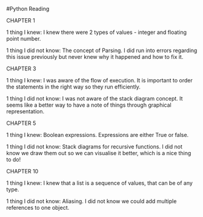 #Python Reading


CHAPTER 1

1 thing I knew: I knew there were 2 types of values - integer and floating point number. 

1 thing I did not know: The concept of Parsing. I did run into errors regarding this issue previously but never knew why it happened and how to fix it.

CHAPTER 3 

1 thing I knew: I was aware of the flow of execution. It is important to order the statements in the right way so they run efficiently. 

1 thing I did not know: I was not aware of the stack diagram concept. It seems like a better way to have a note of things through graphical representation. 

CHAPTER 5

1 thing I knew: Boolean expressions. Expressions are either True or false. 

1 thing I did not know: Stack diagrams for recursive functions. I did not know we draw them out so we can visualise it better, which is a nice thing to do!

CHAPTER 10

1 thing I knew: I knew that a list is a sequence of values, that can be of any type. 

1 thing I did not know: Aliasing. I did not know we could add multiple references to one object.  

